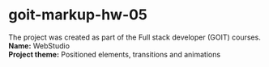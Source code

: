 # goit-markup-hw-05

The project was created as part of the Full stack developer (GOIT) courses. <br>
<b>Name:</b> WebStudio<br>
<b>Project theme:</b> Positioned elements, transitions and animations
